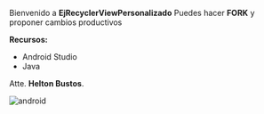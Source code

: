 Bienvenido a **EjRecyclerViewPersonalizado**
Puedes hacer **FORK** y proponer cambios productivos

**Recursos:**
* Android Studio
* Java

Atte.
**Helton Bustos**.



![android](https://i.blogs.es/6e0b73/android-studio/1366_2000.png)
